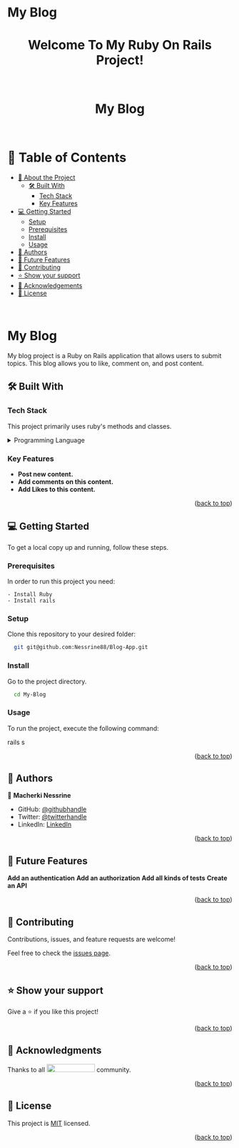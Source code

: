 # My Blog
<a name="readme-top"></a>
<div align="center">
 <h1><b> Welcome To My Ruby On Rails Project! </b></h1>
</div>  

<br/>

<div align="center">
  <img src=""/>


</div>


<div align="center">
  <h1 style="border-bottom: none;">     My Blog   </h1>
</div>

<br/>

<!-- TABLE OF CONTENTS -->

# 📗 Table of Contents

- [📖 About the Project](#about-project)
  - [🛠 Built With](#built-with)
    - [Tech Stack](#tech-stack)
    - [Key Features](#key-features)
- [💻 Getting Started](#getting-started)
  - [Setup](#setup)
  - [Prerequisites](#prerequisites)
  - [Install](#install)
  - [Usage](#usage)
- [👥 Authors](#authors)
- [🔭 Future Features](#future-features)
- [🤝 Contributing](#contributing)
- [⭐️ Show your support](#support)
- [🙏 Acknowledgements](#acknowledgements)
- [📝 License](#license)

<br/>

<!-- PROJECT DESCRIPTION -->

# My Blog <a name="about-project"></a>

My blog project is a Ruby on Rails application that allows users to submit topics.
This blog allows you to like, comment on, and post content.


## 🛠 Built With <a name="built-with"></a>

### Tech Stack <a name="tech-stack"></a>

This project primarily uses ruby's methods and classes.

<details>
<summary>Programming Language</summary>
  <ul>
   <li>Ruby On Rails<li>
  </ul>
</details>

<!-- Features -->

### Key Features <a name="key-features"></a>

- **Post new content.**
- **Add comments on this content.**
- **Add Likes to this content.**

<p align="right">(<a href="#readme-top">back to top</a>)</p>

<!-- GETTING STARTED -->

## 💻 Getting Started <a name="getting-started"></a>

<a name="readme-top"></a>

To get a local copy up and running, follow these steps.

### Prerequisites

In order to run this project you need:

    - Install Ruby
    - Install rails

### Setup

Clone this repository to your desired folder:

```bash
  git git@github.com:Nessrine88/Blog-App.git
```

### Install

Go to the project directory.

```bash
  cd My-Blog
```

### Usage

To run the project, execute the following command:

  rails s
<p align="right">(<a href="#readme-top">back to top</a>)</p>

<!-- AUTHORS -->

## 👥 Authors <a name="authors"></a>

👤 **Macherki Nessrine**

- GitHub: [@githubhandle](https://github.com/Nessrine88)
- Twitter: [@twitterhandle](https://twitter.com/Nessour88)
- LinkedIn: [LinkedIn](https://www.linkedin.com/in/nessrine-macherki-86959196/)

<p align="right">(<a href="#readme-top">back to top</a>)</p>

<!-- FUTURE FEATURES -->

## 🔭 Future Features <a name="future-features"></a>

**Add an authentication**
**Add an authorization**
**Add all kinds of tests**
**Create an API**


<p align="right">(<a href="#readme-top">back to top</a>)</p>

## 🤝 Contributing <a name="contributing"></a>

Contributions, issues, and feature requests are welcome!

Feel free to check the [issues page](https://github.com/Nessrine88/Blog-App/issues).

<p align="right">(<a href="#readme-top">back to top</a>)</p>

<!-- SUPPORT -->

## ⭐️ Show your support <a name="support"></a>

Give a ⭐️ if you like this project!

<p align="right">(<a href="#readme-top">back to top</a>)</p>

<!-- ACKNOWLEDGEMENTS -->

## 🙏 Acknowledgments <a name="acknowledgements"></a>

Thanks to all <img src="https://assets-global.website-files.com/5dbb30f00775d4c32191a4df/61b33c641028e40f097ca160_microverse-nav-logo-170.png" width="108" height="18"> community.

<p align="right">(<a href="#readme-top">back to top</a>)</p>

<!-- LICENSE -->

## 📝 License <a name="license"></a>

This project is [MIT](./LICENSE) licensed.

<p align="right">(<a href="#readme-top">back to top</a>)</p>
